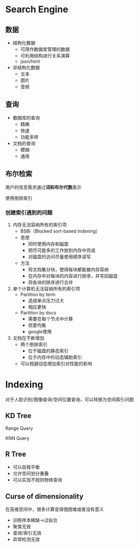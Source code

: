 # Search Engine

## 数据

- 结构化数据
  - 可用作数据库管理的数据
  - 可利用结构进行关系演算
  - json/html
- 非结构化数据
  - 文本
  - 图片
  - 音频

## 查询

- 数据库的查询
  - 精确
  - 快速
  - 功能多样
- 文档的查询
  - 模糊
  - 通用

## 布尔检索

用户的信息需求通过**词和布尔代数**表示

使用倒排索引

### 创建索引遇到的问题

1. 内存无法容纳所有的索引项
   - BSBI（Blocked sort-based Indexing）
   - 思想
     - 同时使用内存和磁盘
     - 把尽可能多的工作放到内存中完成
     - 对磁盘的访问尽量使用顺序读写
   - 方法
     - 将文档集分块，使得每块都能被内存容纳
     - 在内存中对每块的内容进行排序，并写回磁盘
     - 将各块的排序进行合并
2. 单个计算机无法容纳所有的索引项
   - Parittion by term
     - 造成单点压力过大
     - 相应更快
   - Partition by docs
     - 需要在每个节点中计算
     - 但更均衡
     - google使用
3. 文档在不断增加
   - 两个倒排索引
     - 位于磁盘的静态索引
     - 位于内存中的动态辅助索引
   - 可以规避动态增加索引对性能的影响



# Indexing

对于人脸识别/图像查询/空间位置查询，可以转换为空间索引问题

## KD Tree

Range Query

KNN Query

## R Tree

- 可以自我平衡
- 允许空间划分重叠
- 可以实现不规则物体查询

## Curse of dimensionality

在高维空间中，很多计算变得很困难或者没有意义

- 训练样本稀缺->过拟合
- 聚类无效
- 查询/索引无效
- 异常检测无效
